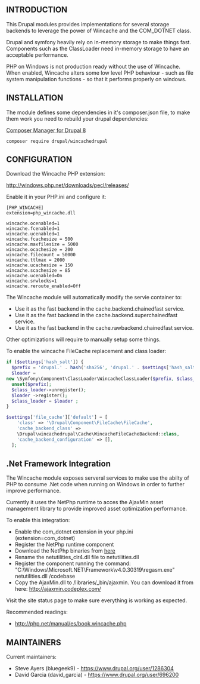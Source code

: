 INTRODUCTION
------------

This Drupal modules provides implementations for several storage backends to
leverage the power of Wincache and the COM_DOTNET class.

Drupal and symfony heavily rely on in-memory storage to make things fast.
Components such as the ClassLoader need in-memory storage to have an acceptable
performance.

PHP on Windows is not production ready without the use of Wincache. When
enabled, Wincache alters some low level PHP behaviour - such as file system
manipulation functions - so that it performs properly on windows.

INSTALLATION
------------

The module defines some dependencies in it's composer.json file, to make them
work you need to rebuild your drupal dependencies:

[Composer Manager for Drupal 8](https://www.drupal.org/node/2405811)

`composer require drupal/wincachedrupal`


CONFIGURATION
-------------

Download the Wincache PHP extension:

 http://windows.php.net/downloads/pecl/releases/

Enable it in your PHP.ini and configure it:
```
[PHP_WINCACHE]
extension=php_wincache.dll

wincache.ocenabled=1
wincache.fcenabled=1
wincache.ucenabled=1
wincache.fcachesize = 500
wincache.maxfilesize = 5000
wincache.ocachesize = 200
wincache.filecount = 50000
wincache.ttlmax = 2000
wincache.ucachesize = 150
wincache.scachesize = 85
wincache.ucenabled=On
wincache.srwlocks=1
wincache.reroute_enabled=Off
```

The Wincache module will automatically modify the servie container to:

- Use it as the fast backend in the cache.backend.chainedfast service.
- Use it as the fast backend in the cache.backend.superchainedfast service.
- Use it as the fast backend in the cache.rawbackend.chainedfast service.

Other optimizations will require to manually setup some things.

To enable the wincache FileCache replacement and class loader:

```php
if ($settings['hash_salt']) {
  $prefix = 'drupal.' . hash('sha256', 'drupal.' . $settings['hash_salt']);
  $loader =
new \Symfony\Component\ClassLoader\WincacheClassLoader($prefix, $class_loader);
  unset($prefix);
  $class_loader->unregister();
  $loader ->register();
  $class_loader = $loader ;
}

$settings['file_cache']['default'] = [
    'class' => '\Drupal\Component\FileCache\FileCache',
    'cache_backend_class' =>
    \Drupal\wincachedrupal\Cache\WincacheFileCacheBackend::class,
    'cache_backend_configuration' => [],
  ];
```

.Net Framework Integration
--------------------------

The Wincache module exposes serveral services to make use the abilty of PHP to
consume .Net code when running on Windows in order to further improve
performance.

Currently it uses the NetPhp runtime to acces the AjaxMin asset management
library to provide improved asset optimization performance.

To enable this integration:

- Enable the com_dotnet extension in your php.ini (extension=com_dotnet)
- Register the NetPhp runtime component
 - Download the NetPhp binaries from
  [here](http://www.drupalonwindows.com/sites/default/files/netphp2_0_0_4.zip)
 - Rename the netutilities_clr4.dll file to netutilities.dll
 - Register the component running the command:
 "C:\Windows\Microsoft.NET\Framework\v4.0.30319\regasm.exe" netutilities.dll
  /codebase
- Copy the AjaxMin.dll to /libraries/_bin/ajaxmin. You can download it from
here: http://ajaxmin.codeplex.com/

Visit the site status page to make sure everything is working as expected.


Recommended readings:

- http://php.net/manual/es/book.wincache.php

MAINTAINERS
-----------
Current maintainers:
 * Steve Ayers (bluegeek9) - https://www.drupal.org/user/1286304
 * David Garcia (david_garcia) - https://www.drupal.org/user/696200
